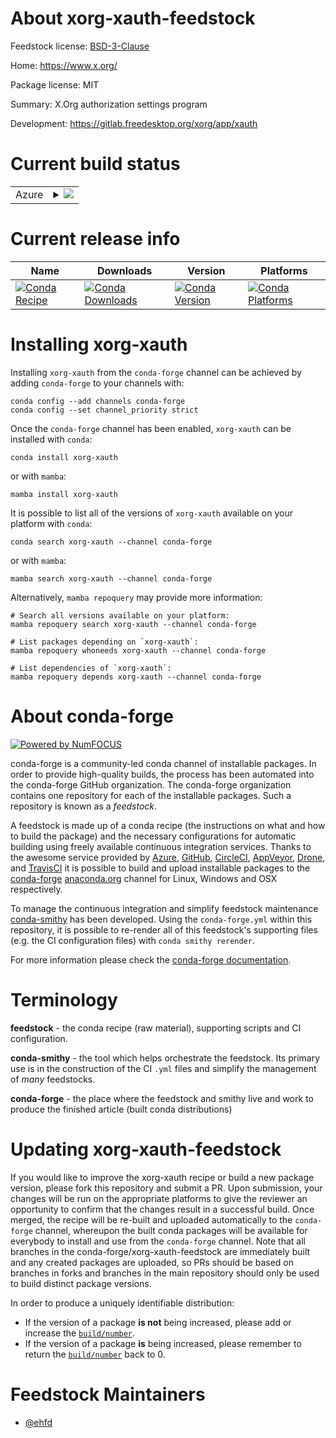 About xorg-xauth-feedstock
==========================

Feedstock license: [BSD-3-Clause](https://github.com/conda-forge/xorg-xauth-feedstock/blob/main/LICENSE.txt)

Home: https://www.x.org/

Package license: MIT

Summary: X.Org authorization settings program

Development: https://gitlab.freedesktop.org/xorg/app/xauth

Current build status
====================


<table>
    
  <tr>
    <td>Azure</td>
    <td>
      <details>
        <summary>
          <a href="https://dev.azure.com/conda-forge/feedstock-builds/_build/latest?definitionId=22510&branchName=main">
            <img src="https://dev.azure.com/conda-forge/feedstock-builds/_apis/build/status/xorg-xauth-feedstock?branchName=main">
          </a>
        </summary>
        <table>
          <thead><tr><th>Variant</th><th>Status</th></tr></thead>
          <tbody><tr>
              <td>linux_64</td>
              <td>
                <a href="https://dev.azure.com/conda-forge/feedstock-builds/_build/latest?definitionId=22510&branchName=main">
                  <img src="https://dev.azure.com/conda-forge/feedstock-builds/_apis/build/status/xorg-xauth-feedstock?branchName=main&jobName=linux&configuration=linux%20linux_64_" alt="variant">
                </a>
              </td>
            </tr><tr>
              <td>linux_aarch64</td>
              <td>
                <a href="https://dev.azure.com/conda-forge/feedstock-builds/_build/latest?definitionId=22510&branchName=main">
                  <img src="https://dev.azure.com/conda-forge/feedstock-builds/_apis/build/status/xorg-xauth-feedstock?branchName=main&jobName=linux&configuration=linux%20linux_aarch64_" alt="variant">
                </a>
              </td>
            </tr><tr>
              <td>linux_ppc64le</td>
              <td>
                <a href="https://dev.azure.com/conda-forge/feedstock-builds/_build/latest?definitionId=22510&branchName=main">
                  <img src="https://dev.azure.com/conda-forge/feedstock-builds/_apis/build/status/xorg-xauth-feedstock?branchName=main&jobName=linux&configuration=linux%20linux_ppc64le_" alt="variant">
                </a>
              </td>
            </tr><tr>
              <td>osx_64</td>
              <td>
                <a href="https://dev.azure.com/conda-forge/feedstock-builds/_build/latest?definitionId=22510&branchName=main">
                  <img src="https://dev.azure.com/conda-forge/feedstock-builds/_apis/build/status/xorg-xauth-feedstock?branchName=main&jobName=osx&configuration=osx%20osx_64_" alt="variant">
                </a>
              </td>
            </tr><tr>
              <td>osx_arm64</td>
              <td>
                <a href="https://dev.azure.com/conda-forge/feedstock-builds/_build/latest?definitionId=22510&branchName=main">
                  <img src="https://dev.azure.com/conda-forge/feedstock-builds/_apis/build/status/xorg-xauth-feedstock?branchName=main&jobName=osx&configuration=osx%20osx_arm64_" alt="variant">
                </a>
              </td>
            </tr><tr>
              <td>win_64</td>
              <td>
                <a href="https://dev.azure.com/conda-forge/feedstock-builds/_build/latest?definitionId=22510&branchName=main">
                  <img src="https://dev.azure.com/conda-forge/feedstock-builds/_apis/build/status/xorg-xauth-feedstock?branchName=main&jobName=win&configuration=win%20win_64_" alt="variant">
                </a>
              </td>
            </tr>
          </tbody>
        </table>
      </details>
    </td>
  </tr>
</table>

Current release info
====================

| Name | Downloads | Version | Platforms |
| --- | --- | --- | --- |
| [![Conda Recipe](https://img.shields.io/badge/recipe-xorg--xauth-green.svg)](https://anaconda.org/conda-forge/xorg-xauth) | [![Conda Downloads](https://img.shields.io/conda/dn/conda-forge/xorg-xauth.svg)](https://anaconda.org/conda-forge/xorg-xauth) | [![Conda Version](https://img.shields.io/conda/vn/conda-forge/xorg-xauth.svg)](https://anaconda.org/conda-forge/xorg-xauth) | [![Conda Platforms](https://img.shields.io/conda/pn/conda-forge/xorg-xauth.svg)](https://anaconda.org/conda-forge/xorg-xauth) |

Installing xorg-xauth
=====================

Installing `xorg-xauth` from the `conda-forge` channel can be achieved by adding `conda-forge` to your channels with:

```
conda config --add channels conda-forge
conda config --set channel_priority strict
```

Once the `conda-forge` channel has been enabled, `xorg-xauth` can be installed with `conda`:

```
conda install xorg-xauth
```

or with `mamba`:

```
mamba install xorg-xauth
```

It is possible to list all of the versions of `xorg-xauth` available on your platform with `conda`:

```
conda search xorg-xauth --channel conda-forge
```

or with `mamba`:

```
mamba search xorg-xauth --channel conda-forge
```

Alternatively, `mamba repoquery` may provide more information:

```
# Search all versions available on your platform:
mamba repoquery search xorg-xauth --channel conda-forge

# List packages depending on `xorg-xauth`:
mamba repoquery whoneeds xorg-xauth --channel conda-forge

# List dependencies of `xorg-xauth`:
mamba repoquery depends xorg-xauth --channel conda-forge
```


About conda-forge
=================

[![Powered by
NumFOCUS](https://img.shields.io/badge/powered%20by-NumFOCUS-orange.svg?style=flat&colorA=E1523D&colorB=007D8A)](https://numfocus.org)

conda-forge is a community-led conda channel of installable packages.
In order to provide high-quality builds, the process has been automated into the
conda-forge GitHub organization. The conda-forge organization contains one repository
for each of the installable packages. Such a repository is known as a *feedstock*.

A feedstock is made up of a conda recipe (the instructions on what and how to build
the package) and the necessary configurations for automatic building using freely
available continuous integration services. Thanks to the awesome service provided by
[Azure](https://azure.microsoft.com/en-us/services/devops/), [GitHub](https://github.com/),
[CircleCI](https://circleci.com/), [AppVeyor](https://www.appveyor.com/),
[Drone](https://cloud.drone.io/welcome), and [TravisCI](https://travis-ci.com/)
it is possible to build and upload installable packages to the
[conda-forge](https://anaconda.org/conda-forge) [anaconda.org](https://anaconda.org/)
channel for Linux, Windows and OSX respectively.

To manage the continuous integration and simplify feedstock maintenance
[conda-smithy](https://github.com/conda-forge/conda-smithy) has been developed.
Using the ``conda-forge.yml`` within this repository, it is possible to re-render all of
this feedstock's supporting files (e.g. the CI configuration files) with ``conda smithy rerender``.

For more information please check the [conda-forge documentation](https://conda-forge.org/docs/).

Terminology
===========

**feedstock** - the conda recipe (raw material), supporting scripts and CI configuration.

**conda-smithy** - the tool which helps orchestrate the feedstock.
                   Its primary use is in the construction of the CI ``.yml`` files
                   and simplify the management of *many* feedstocks.

**conda-forge** - the place where the feedstock and smithy live and work to
                  produce the finished article (built conda distributions)


Updating xorg-xauth-feedstock
=============================

If you would like to improve the xorg-xauth recipe or build a new
package version, please fork this repository and submit a PR. Upon submission,
your changes will be run on the appropriate platforms to give the reviewer an
opportunity to confirm that the changes result in a successful build. Once
merged, the recipe will be re-built and uploaded automatically to the
`conda-forge` channel, whereupon the built conda packages will be available for
everybody to install and use from the `conda-forge` channel.
Note that all branches in the conda-forge/xorg-xauth-feedstock are
immediately built and any created packages are uploaded, so PRs should be based
on branches in forks and branches in the main repository should only be used to
build distinct package versions.

In order to produce a uniquely identifiable distribution:
 * If the version of a package **is not** being increased, please add or increase
   the [``build/number``](https://docs.conda.io/projects/conda-build/en/latest/resources/define-metadata.html#build-number-and-string).
 * If the version of a package **is** being increased, please remember to return
   the [``build/number``](https://docs.conda.io/projects/conda-build/en/latest/resources/define-metadata.html#build-number-and-string)
   back to 0.

Feedstock Maintainers
=====================

* [@ehfd](https://github.com/ehfd/)

